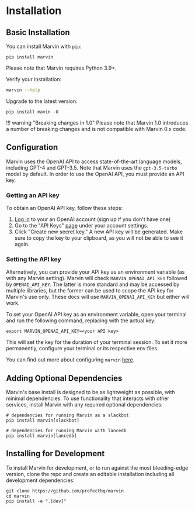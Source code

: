 # Installation

## Basic Installation


You can install Marvin with `pip`:

```shell
pip install marvin
```

Please note that Marvin requires Python 3.9+. 

Verify your installation:

```bash
marvin --help
```

Upgrade to the latest version:

```shell
pip install mavin -U
```

!!! warning "Breaking changes in 1.0"
    Please note that Marvin 1.0 introduces a number of breaking changes and is not compatible with Marvin 0.x code.
## Configuration


Marvin uses the OpenAI API to access state-of-the-art language models, including GPT-4 and GPT-3.5. Note that Marvin uses the `gpt-3.5-turbo` model by default. In order to use the OpenAI API, you must provide an API key.

### Getting an API key
To obtain an OpenAI API key, follow these steps:

1. [Log in](https://platform.openai.com/) to your an OpenAI account (sign up if you don't have one)
2. Go to the "API Keys" [page](https://platform.openai.com/account/api-keys) under your account settings.
3. Click "Create new secret key." A new API key will be generated. Make sure to copy the key to your clipboard, as you will not be able to see it again.


### Setting the API key
Alternatively, you can provide your API key as an environment variable (as with any Marvin setting). Marvin will check `MARVIN_OPENAI_API_KEY` followed by `OPENAI_API_KEY`. The latter is more standard and may be accessed by multiple libraries, but the former can be used to scope the API key for Marvin's use only. These docs will use `MARVIN_OPENAI_API_KEY` but either will work.

To set your OpenAI API key as an environment variable, open your terminal and run the following command, replacing <your API key> with the actual key:
```shell
export MARVIN_OPENAI_API_KEY=<your API key>
```

This will set the key for the duration of your terminal session. To set it more permanently, configure your terminal or its respective env files.

You can find out more about configuring `marvin` [here](reference/configuration.md).


## Adding Optional Dependencies
Marvin's base install is designed to be as lightweight as possible, with minimal dependencies. To use functionality that interacts with other services, install Marvin with any required optional dependencies:

```shell
# dependencies for running Marvin as a slackbot
pip install marvin[slackbot]

# dependencies for running Marvin with lancedb
pip install marvin[lancedb]
```


## Installing for Development

To install Marvin for development, or to run against the most bleeding-edge version, clone the repo and create an editable installation including all development dependencies:

```shell
git clone https://github.com/prefecthq/marvin
cd marvin
pip install -e ".[dev]"
```